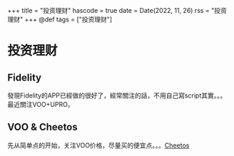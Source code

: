 +++
title = "投资理财"
hascode = true
date = Date(2022, 11, 26)
rss = "投资理财"
+++
@def tags = ["投资理财"]

# 投资理财

## Fidelity
發現Fidelity的APP已經做的很好了，經常關注的話，不用自己寫script其實。。。
最近關注VOO+UPRO。

## VOO & Cheetos
先从简单点的开始，关注VOO价格，尽量买的便宜点。。。[Cheetos](https://github.com/i7242/Cheetos)
